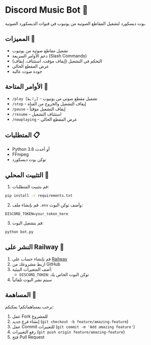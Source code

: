 # Discord Music Bot 🎵

بوت ديسكورد لتشغيل المقاطع الصوتية من يوتيوب في قنوات الديسكورد الصوتية.

## المميزات 🌟
- تشغيل مقاطع صوتية من يوتيوب
- دعم الأوامر السريعة (Slash Commands)
- التحكم في التشغيل (إيقاف مؤقت، استئناف، إيقاف)
- عرض المقطع الحالي
- جودة صوت عالية

## الأوامر المتاحة 📝
- `/play [رابط]` - تشغيل مقطع صوتي من يوتيوب
- `/stop` - إيقاف التشغيل والخروج من القناة
- `/pause` - إيقاف التشغيل مؤقتاً
- `/resume` - استئناف التشغيل
- `/nowplaying` - عرض المقطع الحالي

## المتطلبات 📋
- Python 3.8 أو أحدث
- FFmpeg
- توكن بوت ديسكورد

## التثبيت المحلي 🚀
1. قم بتثبيت المتطلبات:
```bash
pip install -r requirements.txt
```

2. قم بإنشاء ملف `.env` وأضف توكن البوت:
```env
DISCORD_TOKEN=your_token_here
```

3. قم بتشغيل البوت:
```bash
python bot.py
```

## النشر على Railway 🚂
1. قم بإنشاء حساب على [Railway](https://railway.app/)
2. اربط مشروعك من GitHub
3. أضف المتغيرات البيئية:
   - `DISCORD_TOKEN`: توكن البوت الخاص بك
4. سيتم نشر البوت تلقائياً

## المساهمة 🤝
نرحب بمساهماتكم! يمكنكم:
1. عمل Fork للمشروع
2. إنشاء فرع جديد (`git checkout -b feature/amazing-feature`)
3. عمل Commit للتغييرات (`git commit -m 'Add amazing feature'`)
4. رفع التغييرات (`git push origin feature/amazing-feature`)
5. فتح Pull Request 